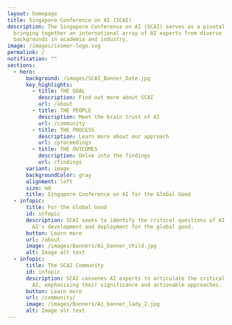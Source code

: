 ```yaml
---
layout: homepage
title: Singapore Conference on AI (SCAI)
description: The Singapore Conference on AI (SCAI) serves as a pivotal nexus,
  bringing together an international array of AI experts from diverse
  backgrounds in academia and industry.
image: /images/isomer-logo.svg
permalink: /
notification: ""
sections:
  - hero:
      background: /images/SCAI_Banner_Date.jpg
      key_highlights:
        - title: THE GOAL
          description: Find out more about SCAI
          url: /about
        - title: THE PEOPLE
          description: Meet the brain trust of AI
          url: /community
        - title: THE PROCESS
          description: Learn more about our approach
          url: /proceedings
        - title: THE OUTCOMES
          description: Delve into the findings
          url: /findings
      variant: image
      backgroundColor: gray
      alignment: left
      size: md
      title: Singapore Conference on AI for the Global Good
  - infopic:
      title: For the Global Good
      id: infopic
      description: SCAI seeks to identify the critical questions of AI that impede
        AI's development and deployment for the global good.
      button: Learn more
      url: /about
      image: /images/Banners/Ai_banner_child.jpg
      alt: Image alt text
  - infopic:
      title: The SCAI Community
      id: infopic
      description: SCAI convenes AI experts to articulate the critical questions of
        AI, emphasising their significance and actionable approaches.
      button: Learn more
      url: /community/
      image: /images/Banners/Ai_banner_lady_2.jpg
      alt: Image alt text
---
```


